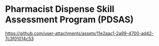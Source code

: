 # Pharmacist Dispense Skill Assessment Program (PDSAS)

https://github.com/user-attachments/assets/11e2aac1-2a99-4700-ad42-7c3f01014c53
